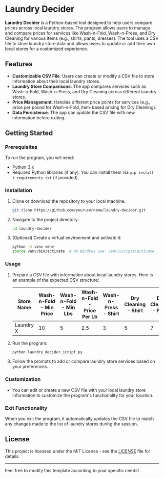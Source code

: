 # Laundry Decider

**Laundry Decider** is a Python-based tool designed to help users compare prices across local laundry stores. The program allows users to manage and compare prices for services like Wash-n-Fold, Wash-n-Press, and Dry Cleaning for various items (e.g., shirts, pants, dresses). The tool uses a CSV file to store laundry store data and allows users to update or add their own local stores for a customized experience.

## Features

- **Customizable CSV File**: Users can create or modify a CSV file to store information about their local laundry stores.
- **Laundry Store Comparisons**: The app compares services such as Wash-n-Fold, Wash-n-Press, and Dry Cleaning across different laundry stores.
- **Price Management**: Handles different price points for services (e.g., price per pound for Wash-n-Fold, item-based pricing for Dry Cleaning).
- **Data Persistence**: The app can update the CSV file with new information before exiting.

## Getting Started

### Prerequisites

To run the program, you will need:

- Python 3.x
- Required Python libraries (if any): You can install them via `pip install -r requirements.txt` (if provided).

### Installation

1. Clone or download the repository to your local machine.
    ```bash
    git clone https://github.com/yourusername/laundry-decider.git
    ```
   
2. Navigate to the project directory:
    ```bash
    cd laundry-decider
    ```

3. (Optional) Create a virtual environment and activate it:
    ```bash
    python -m venv venv
    source venv/bin/activate  # On Windows use: venv\Scripts\activate
    ```

### Usage

1. Prepare a CSV file with information about local laundry stores. Here is an example of the expected CSV structure:

    | Store Name | Wash-n-Fold - Min Price | Wash-n-Fold - Min Lbs | Wash-n-Fold - Price Per Lb | Wash-n-Press - Shirt | Dry Cleaning - Shirt | Dry Cleaning - Pants | Dry Cleaning - Dress | Dry Cleaning - Suit | Dry Cleaning - Blouse | Dry Cleaning - Coat | Dry Cleaning - Skirt | Dry Cleaning - Sweater | Dry Cleaning - Jacket | Dry Cleaning - Blanket |
    |------------|-------------------------|-----------------------|----------------------------|----------------------|----------------------|-----------------------|-----------------------|----------------------|-----------------------|----------------------|-----------------------|------------------------|------------------------|------------------------|
    | Laundry X  | 10                      | 5                     | 2.5                        | 3                    | 5                    | 7                     | 12                    | 15                   | 7                     | 10                   | 8                     | 6                      | 9                      | 20                     |

2. Run the program:

    ```bash
    python laundry_decider_script.py
    ```

3. Follow the prompts to add or compare laundry store services based on your preferences.

### Customization

- You can edit or create a new CSV file with your local laundry store information to customize the program's functionality for your location.

### Exit Functionality

When you exit the program, it automatically updates the CSV file to match any changes made to the list of laundry stores during the session.

## License

This project is licensed under the MIT License - see the [LICENSE](LICENSE) file for details.

---

Feel free to modify this template according to your specific needs!
